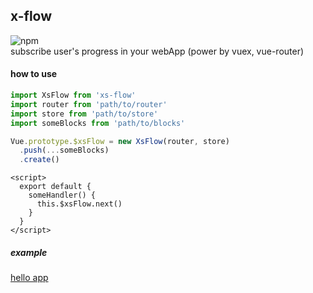 
## x-flow
![npm](https://img.shields.io/npm/v/xs-flow)  
subscribe user's progress in your webApp (power by vuex, vue-router)

#### how to use
```ts
import XsFlow from 'xs-flow'
import router from 'path/to/router'
import store from 'path/to/store'
import someBlocks from 'path/to/blocks'

Vue.prototype.$xsFlow = new XsFlow(router, store)
  .push(...someBlocks)
  .create()
```

```vue
<script>
  export default {
    someHandler() {
      this.$xsFlow.next()
    }
  }
</script>
```

##### example
[hello app](https://zouhangwithsweet.github.io/x-flow/examples/index#/)